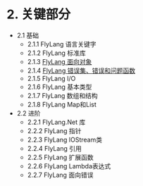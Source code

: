 # 2. 关键部分

- 2.1 基础
  - 2.1.1 FlyLang 语言关键字
  - 2.1.2 FlyLang 标准库
  - 2.1.3 [FlyLang 面向对象](/2.关键部分/2.1基础/2.1.3FlyLang面向对象.md)
  - 2.1.4 [FlyLang 错误集、错误和问题函数](/2.关键部分/2.1基础/2.1.4FlyLang错误集、错误和问题函数.md)
  - 2.1.5 FlyLang I/O
  - 2.1.6 FlyLang 基本类型
  - 2.1.7 FlyLang 数组和结构
  - 2.1.8 FlyLang Map和List
- 2.2 进阶
  - 2.2.1 FlyLang.Net 库
  - 2.2.2 FlyLang 指针
  - 2.2.3 FlyLang IOStream类
  - 2.2.4 FlyLang 引用
  - 2.2.5 FlyLang 扩展函数
  - 2.2.6 FlyLang Lambda表达式
  - 2.2.7 FlyLang 面向错误

